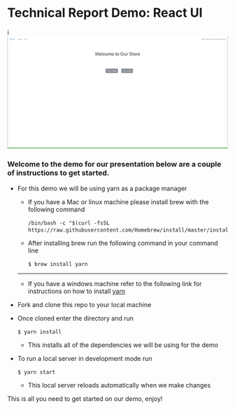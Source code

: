# Technical Report Demo: React UI

i![Tech Report Demo Gif](./tech.gif)

### Welcome to the demo for our presentation below are a couple of instructions to get started. 

- For this demo we will be using yarn as a package manager
  - If you have a Mac or linux machine please install brew with the following command
    ```
    /bin/bash -c "$(curl -fsSL https://raw.githubusercontent.com/Homebrew/install/master/install.sh)"
    ```
  - After installing brew run the following command in your command line
    ```
    $ brew install yarn 
    ```
  ---
  - If you have a windows machine refer to the following link for instructions on how to install [yarn](https://classic.yarnpkg.com/en/docs/install/#windows-stable)

- Fork and clone this repo to your local machine
- Once cloned enter the directory and run
    ```
    $ yarn install
    ```
  - This installs all of the dependencies we will be using for the demo
- To run a local server in development mode run 
    ```
    $ yarn start
    ```
    - This local server reloads automatically when we make changes

This is all you need to get started on our demo, enjoy!
